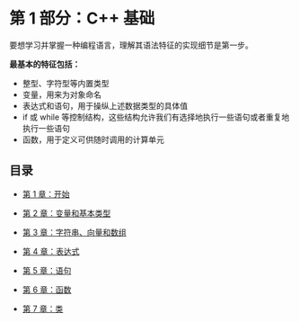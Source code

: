 # 第 1 部分：C++ 基础

要想学习并掌握一种编程语言，理解其语法特征的实现细节是第一步。

**最基本的特征包括：**

- 整型、字符型等内置类型
- 变量，用来为对象命名
- 表达式和语句，用于操纵上述数据类型的具体值
- if 或 while 等控制结构，这些结构允许我们有选择地执行一些语句或者重复地执行一些语句
- 函数，用于定义可供随时调用的计算单元

## 目录

- [第 1 章：开始](./ch01.md)

- [第 2 章：变量和基本类型](./ch02.md)

- [第 3 章：字符串、向量和数组](./ch03.md)

- [第 4 章：表达式](./ch04.md)

- [第 5 章：语句](./ch05.md)

- [第 6 章：函数](./ch06.md)

- [第 7 章：类](./ch07.md)

  

